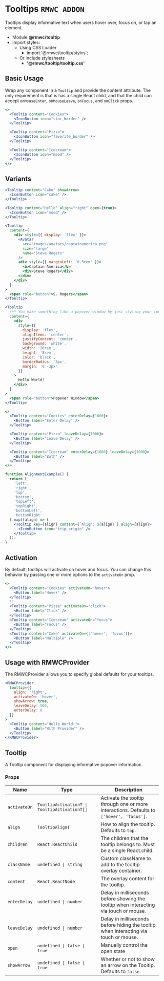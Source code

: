 # Tooltips `RMWC ADDON`

Tooltips display informative text when users hover over, focus on, or tap an element.

- Module **@rmwc/tooltip**
- Import styles:
  - Using CSS Loader
    - import '@rmwc/tooltip/styles';
  - Or include stylesheets
    - **'@rmwc/tooltip/tooltip.css'**


## Basic Usage

Wrap any component in a `Tooltip` and provide the content attribute. The only requirement is that is has a single React child, and that the child can accept `onMouseEnter`, `onMouseLeave`, `onFocus`, and `onClick` props.

```jsx
<>
  <Tooltip content="Cookies">
    <IconButton icon="star_border" />
  </Tooltip>

  <Tooltip content="Pizza">
    <IconButton icon="favorite_border" />
  </Tooltip>

  <Tooltip content="Icecream">
    <IconButton icon="mood" />
  </Tooltip>
</>
```

## Variants

```jsx
<Tooltip content="Cake" showArrow>
  <IconButton icon="cake" />
</Tooltip>
```

```jsx
<Tooltip content="Hello" align="right" open={true}>
  <IconButton icon="mood" />
</Tooltip>
```

```jsx
<Tooltip
  content={
    <div style={{ display: 'flex' }}>
      <Avatar
        src="images/avatars/captainamerica.png"
        size="large"
        name="Steve Rogers"
      />
      <div style={{ marginLeft: '0.5rem' }}>
        <b>Captain America</b>
        <div>Steve Rogers</div>
      </div>
    </div>
  }
>
  <span role="button">S. Rogers</span>
</Tooltip>
```

```jsx
<Tooltip
  /** You make something like a popover window by just styling your inner content. */
  content={
    <div
      style={{
        display: 'flex',
        alignItems: 'center',
        justifyContent: 'center',
        background: 'white',
        width: '20rem',
        height: '8rem',
        color: 'black',
        borderRadius: '3px',
        margin: '0 -3px'
      }}
    >
      Hello World!
    </div>
  }
>
  <span role="button">Popover Window</span>
</Tooltip>
```

```jsx
<>
  <Tooltip content="Cookies" enterDelay={1000}>
    <Button label="Enter Delay" />
  </Tooltip>

  <Tooltip content="Pizza" leaveDelay={1000}>
    <Button label="Leave Delay" />
  </Tooltip>

  <Tooltip content="Icecream" enterDelay={1000} leaveDelay={1000}>
    <Button label="Both" />
  </Tooltip>
</>
```

```jsx
function AlignmentExample() {
  return [
    'left',
    'right',
    'top',
    'bottom',
    'topLeft',
    'topRight',
    'bottomLeft',
    'bottomRight'
  ].map((align) => (
    <Tooltip key={align} content={`Align: ${align}`} align={align}>
      <IconButton icon="trip_origin" />
    </Tooltip>
  ));
}
```

## Activation

By default, tooltips will activate on hover and focus. You can change this behavior by passing one or more options to the `activateOn` prop.

```jsx
<>
  <Tooltip content="Cookies" activateOn="hover">
    <Button label="Hover" />
  </Tooltip>
  ''
  <Tooltip content="Pizza" activateOn="click">
    <Button label="Click" />
  </Tooltip>
  <Tooltip content="Icecream" activateOn="focus">
    <Button label="Focus" />
  </Tooltip>
  <Tooltip content="Cake" activateOn={['hover', 'focus']}>
    <Button label="Multiple" />
  </Tooltip>
</>
```

## Usage with RMWCProvider

The RMWCProvider allows you to specify global defaults for your tooltips.

```jsx
<RMWCProvider
  tooltip={{
    align: 'right',
    activateOn: 'hover',
    showArrow: true,
    leaveDelay: 500,
    enterDelay: 0
  }}
>
  <Tooltip content="Hello World!">
    <Button label="With Provider" />
  </Tooltip>
</RMWCProvider>
```

## Tooltip
A Tooltip component for displaying informative popover information.

### Props

| Name | Type | Description |
|------|------|-------------|
| `activateOn` | `TooltipActivationT \| TooltipActivationT[]` | Activate the tooltip through one or more interactions. Defaults to `['hover', 'focus']`. |
| `align` | `TooltipAlignT` | How to align the tooltip. Defaults to `top`. |
| `children` | `React.ReactChild` | The children that the tooltip belongs to. Must be a single React.child. |
| `className` | `undefined \| string` | Custom className to add to the tooltip overlay container. |
| `content` | `React.ReactNode` | The overlay content for the tooltip. |
| `enterDelay` | `undefined \| number` | Delay in milliseconds before showing the tooltip when interacting via touch or mouse. |
| `leaveDelay` | `undefined \| number` | Delay in milliseconds before hiding the tooltip when interacting via touch or mouse. |
| `open` | `undefined \| false \| true` | Manually control the open state |
| `showArrow` | `undefined \| false \| true` | Whether or not to show an arrow on the Tooltip. Defaults to `false`. |


